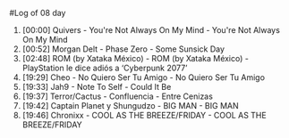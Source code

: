 #Log of 08 day

1. [00:00] Quivers - You're Not Always On My Mind - You're Not Always On My Mind
1. [00:52] Morgan Delt - Phase Zero - Some Sunsick Day
1. [02:48] ROM (by Xataka México) - ROM (by Xataka México) - PlayStation le dice adiós a ‘Cyberpunk 2077’
1. [19:29] Cheo - No Quiero Ser Tu Amigo - No Quiero Ser Tu Amigo
1. [19:33] Jah9 - Note To Self - Could It Be
1. [19:37] Terror/Cactus - Confluencia - Entre Cenizas
1. [19:42] Captain Planet y Shungudzo - BIG MAN - BIG MAN
1. [19:46] Chronixx - COOL AS THE BREEZE/FRIDAY - COOL AS THE BREEZE/FRIDAY
